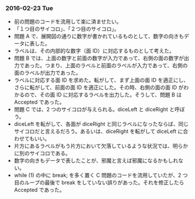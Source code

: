 ### 2016-02-23 Tue

- 前の問題のコードを流用して楽に済ませたい。
- 「１つ目のサイコロ」、「２つ目のサイコロ」。
- 問題 A で、展開図の通りに数字が書かれているものとして、数字の向きもデータに表した。
- ラベルは、その内部的な数字（面 ID）に対応するものとして考えた。
- 問題 B では、上面の数字と前面の数字が入力であって、右側の面の数字が出力であった。つまり、上面のラベルと前面のラベルが入力であって、右側の面のラベルが出力であった。
- ラベルに対応する面 ID を求めた。転がして、まず上面の面 ID を適正にし、さらに転がして、前面の面 ID を適正にした。その時、右側の面の面 ID がわかるので、その面 ID に対応するラベルを出力した。そうして、問題 B は Accepted であった。
- 問題 C では、2 つのサイコロが与えられる。diceLeft と diceRight と呼ぼう。
- diceLeft を転がして、各面が diceRight と同じラベルになったならば、同じサイコロだと言えるだろう。あるいは、diceRight を転がして diceLeft に合わせてもいい。
- 片方にあるラベルがもう片方において欠落しているような状況では、明らかに別のサイコロである。
- 数字の向きもデータで表したことが、邪魔と言えば邪魔になるかもしれない。
- while (1) の中に break; を多く置く C 問題のコードを流用していたが、2 つ目のループの最後で break をしていない誤りがあった。それを修正したら Accepted であった。
